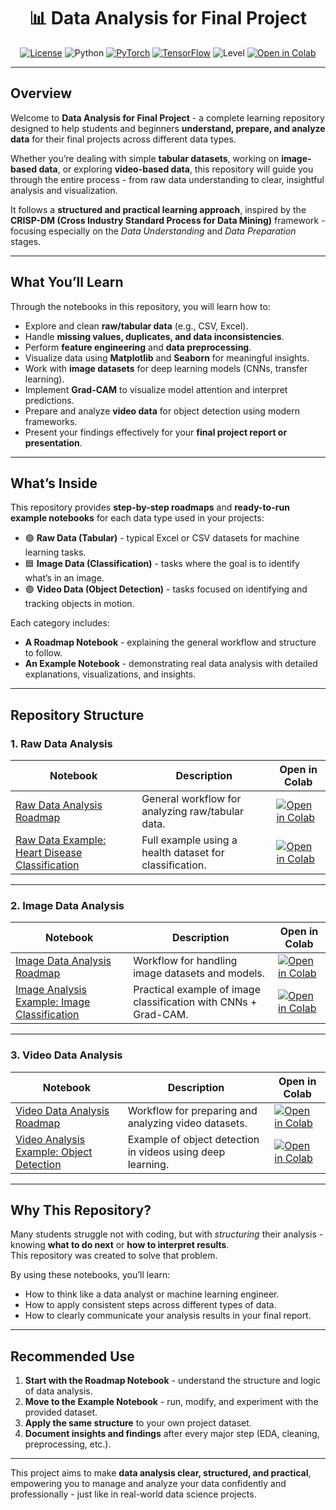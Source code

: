 <!-- Hero -->
<h1 align="center">📊 Data Analysis for Final Project</h1>

<p align="center">
  <a href="LICENSE"><img alt="License" src="https://img.shields.io/badge/License-MIT-yellow.svg"></a>
  <img alt="Python" src="https://img.shields.io/badge/Python-3.8%2B-blue.svg">
  <a href="https://pytorch.org/"><img alt="PyTorch" src="https://img.shields.io/badge/PyTorch-Latest-red.svg"></a>
  <a href="https://tensorflow.org/"><img alt="TensorFlow" src="https://img.shields.io/badge/TensorFlow-Latest-orange.svg"></a>
  <img alt="Level" src="https://img.shields.io/badge/Level-Beginner_Friendly-brightgreen.svg">
  <a href="https://colab.research.google.com/github/YOUR_GITHUB_USERNAME/YOUR_REPO_NAME">
    <img alt="Open in Colab" src="https://colab.research.google.com/assets/colab-badge.svg">
  </a>
</p>

---

##  Overview

Welcome to **Data Analysis for Final Project** - a complete learning repository designed to help students and beginners **understand, prepare, and analyze data** for their final projects across different data types.

Whether you’re dealing with simple **tabular datasets**, working on **image-based data**, or exploring **video-based data**, this repository will guide you through the entire process - from raw data understanding to clear, insightful analysis and visualization.

It follows a **structured and practical learning approach**, inspired by the **CRISP-DM (Cross Industry Standard Process for Data Mining)** framework - focusing especially on the *Data Understanding* and *Data Preparation* stages.

---

##  What You’ll Learn

Through the notebooks in this repository, you will learn how to:
- Explore and clean **raw/tabular data** (e.g., CSV, Excel).
- Handle **missing values, duplicates, and data inconsistencies**.
- Perform **feature engineering** and **data preprocessing**.
- Visualize data using **Matplotlib** and **Seaborn** for meaningful insights.
- Work with **image datasets** for deep learning models (CNNs, transfer learning).
- Implement **Grad-CAM** to visualize model attention and interpret predictions.
- Prepare and analyze **video data** for object detection using modern frameworks.
- Present your findings effectively for your **final project report or presentation**.

---

##  What’s Inside

This repository provides **step-by-step roadmaps** and **ready-to-run example notebooks** for each data type used in your projects:

- 🟢 **Raw Data (Tabular)** - typical Excel or CSV datasets for machine learning tasks.  
- 🟦 **Image Data (Classification)** - tasks where the goal is to identify what’s in an image.  
- 🟣 **Video Data (Object Detection)** - tasks focused on identifying and tracking objects in motion.

Each category includes:
- **A Roadmap Notebook** - explaining the general workflow and structure to follow.  
- **An Example Notebook** - demonstrating real data analysis with detailed explanations, visualizations, and insights.  

---

## Repository Structure  

### 1. Raw Data Analysis  

| Notebook | Description | Open in Colab |
|----------|-------------|----------------|
| [Raw Data Analysis Roadmap](notebooks/Raw_Data_Analysis_Roadmap.ipynb) | General workflow for analyzing raw/tabular data. | <a href="https://colab.research.google.com/drive/1eEXuZXoP1Cd0Si8j7p6-5pV5ey0sNeWP#scrollTo=1b72d0a6" target="_blank"><img src="https://colab.research.google.com/assets/colab-badge.svg" alt="Open in Colab"/></a> |
| [Raw Data Example: Heart Disease Classification](notebooks/Raw_Data_Analysis_Example(Heart_Disease_Classification).ipynb) | Full example using a health dataset for classification. | <a href="https://colab.research.google.com/github/your-username/Data-Analysis-Final-Project/blob/main/Raw_Data_Analysis_Example(Heart_Disease_Classification).ipynb" target="_blank"><img src="https://colab.research.google.com/assets/colab-badge.svg" alt="Open in Colab"/></a> |

---

### 2. Image Data Analysis  

| Notebook | Description | Open in Colab |
|----------|-------------|----------------|
| [Image Data Analysis Roadmap](notebooks/Image_Data_Analysis_Roadmap.ipynb) | Workflow for handling image datasets and models. | <a href="https://colab.research.google.com/github/your-username/Data-Analysis-Final-Project/blob/main/Image_Data_Analysis_Roadmap.ipynb" target="_blank"><img src="https://colab.research.google.com/assets/colab-badge.svg" alt="Open in Colab"/></a> |
| [Image Analysis Example: Image Classification](notebooks/Image_Analysis_Example(Image_Classification).ipynb) | Practical example of image classification with CNNs + Grad-CAM. | <a href="https://colab.research.google.com/github/your-username/Data-Analysis-Final-Project/blob/main/Image_Analysis_Example(Image_Classification).ipynb" target="_blank"><img src="https://colab.research.google.com/assets/colab-badge.svg" alt="Open in Colab"/></a> |

---

### 3. Video Data Analysis  

| Notebook | Description | Open in Colab |
|----------|-------------|----------------|
| [Video Data Analysis Roadmap](notebooks/Video_Data_Analysis_Roadmap.ipynb) | Workflow for preparing and analyzing video datasets. | <a href="https://colab.research.google.com/github/your-username/Data-Analysis-Final-Project/blob/main/Video_Data_Analysis_Roadmap.ipynb" target="_blank"><img src="https://colab.research.google.com/assets/colab-badge.svg" alt="Open in Colab"/></a> |
| [Video Analysis Example: Object Detection](notebooks/Video_Data_Analysis_Example(Object_Detection).ipynb) | Example of object detection in videos using deep learning. | <a href="https://colab.research.google.com/github/your-username/Data-Analysis-Final-Project/blob/main/Video_Data_Analysis_Example(Object_Detection).ipynb" target="_blank"><img src="https://colab.research.google.com/assets/colab-badge.svg" alt="Open in Colab"/></a> |

---

## Why This Repository?

Many students struggle not with coding, but with *structuring* their analysis - knowing **what to do next** or **how to interpret results**.  
This repository was created to solve that problem.

By using these notebooks, you’ll learn:
- How to think like a data analyst or machine learning engineer.  
- How to apply consistent steps across different types of data.  
- How to clearly communicate your analysis results in your final report.

---

##  Recommended Use

1. **Start with the Roadmap Notebook** - understand the structure and logic of data analysis.  
2. **Move to the Example Notebook** - run, modify, and experiment with the provided dataset.  
3. **Apply the same structure** to your own project dataset.  
4. **Document insights and findings** after every major step (EDA, cleaning, preprocessing, etc.).  

---

This project aims to make **data analysis clear, structured, and practical**, empowering you to manage and analyze your data confidently and professionally - just like in real-world data science projects.
 
